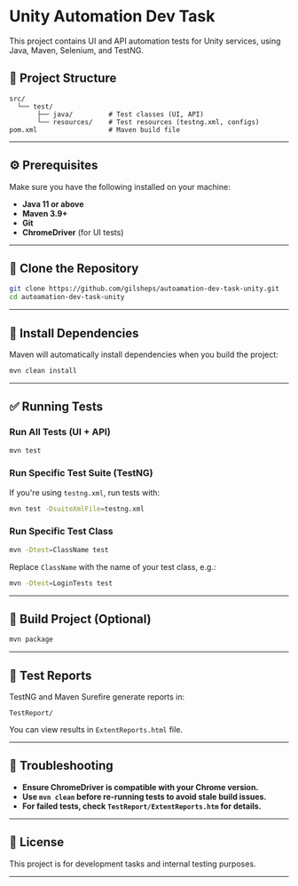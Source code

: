 # Unity Automation Dev Task

This project contains UI and API automation tests for Unity services, using Java, Maven, Selenium, and TestNG.

## 📁 Project Structure

```
src/
  └── test/
       ├── java/         # Test classes (UI, API)
       └── resources/    # Test resources (testng.xml, configs)
pom.xml                  # Maven build file
```

---

## ⚙️ Prerequisites

Make sure you have the following installed on your machine:

* **Java 11 or above**
* **Maven 3.9+**
* **Git**
* **ChromeDriver** (for UI tests)

---

## 🚀 Clone the Repository

```bash
git clone https://github.com/gilsheps/autoamation-dev-task-unity.git
cd autoamation-dev-task-unity
```

---

## 💠 Install Dependencies

Maven will automatically install dependencies when you build the project:

```bash
mvn clean install
```

---

## ✅ Running Tests

### Run All Tests (UI + API)

```bash
mvn test
```

### Run Specific Test Suite (TestNG)

If you're using `testng.xml`, run tests with:

```bash
mvn test -DsuiteXmlFile=testng.xml
```

### Run Specific Test Class

```bash
mvn -Dtest=ClassName test
```

Replace `ClassName` with the name of your test class, e.g.:

```bash
mvn -Dtest=LoginTests test
```

---

## 📆 Build Project (Optional)

```bash
mvn package
```

---

## 🔪 Test Reports

TestNG and Maven Surefire generate reports in:

```
TestReport/
```

You can view results in `ExtentReports.html` file.

---

## 🧰 Troubleshooting

* **Ensure ChromeDriver is compatible with your Chrome version.**
* **Use `mvn clean` before re-running tests to avoid stale build issues.**
* **For failed tests, check `TestReport/ExtentReports.htm` for details.**

---

## 📄 License

This project is for development tasks and internal testing purposes.

---
